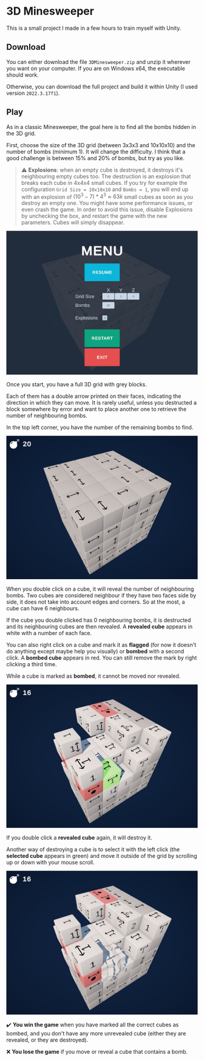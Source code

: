 # 3D Minesweeper

This is a small project I made in a few hours to train myself with Unity.

## Download

You can either download the file `3DMinesweeper.zip` and unzip it wherever you want on your computer. If you are on Windows x64, the executable should work.

Otherwise, you can download the full project and build it within Unity (I used version `2022.3.17f1`).

## Play

As in a classic Minesweeper, the goal here is to find all the bombs hidden in the 3D grid.

First, choose the size of the 3D grid (between 3x3x3 and 10x10x10) and the number of bombs (minimum 1). It will change the difficulty. I think that a good challenge is between 15% and 20% of bombs, but try as you like.

> :warning: **Explosions**: when an empty cube is destroyed, it destroys it's neighbouring empty cubes too. The destruction is an explosion that breaks each cube in 4x4x4 small cubes. If you try for example the configuration `Grid Size = 10x10x10` and `Bombs = 1`, you will end up with an explosion of $(10^3 - 7) * 4^3 \approx 63k$ small cubes as soon as you destroy an empty one. You might have some performance issues, or even crash the game. In order to avoid this issue, disable Explosions by unchecking the box, and restart the game with the new parameters. Cubes will simply disappear.

![Menu](Screenshot_Menu.jpg)

Once you start, you have a full 3D grid with grey blocks.

Each of them has a double arrow printed on their faces, indicating the direction in which they can move. It is rarely useful, unless you destructed a block somewhere by error and want to place another one to retrieve the number of neighbouring bombs.

In the top left corner, you have the number of the remaining bombs to find.

![Game](Screenshot_StartGame.jpg)

When you double click on a cube, it will reveal the number of neighbouring bombs. Two cubes are considered neighbour if they have two faces side by side, it does not take into account edges and corners. So at the most, a cube can have 6 neighbours.

If the cube you double clicked has 0 neighbouring bombs, it is destructed and its neighbouring cubes are then revealed. A **revealed cube** appears in white with a number of each face.

You can also right click on a cube and mark it as **flagged** (for now it doesn't do anything except maybe help you visually) or **bombed** with a second click. A **bombed cube** appears in red. You can still remove the mark by right clicking a third time.

While a cube is marked as **bombed**, it cannot be moved nor revealed.

![Game](Screenshot_Game.jpg)

If you double click a **revealed cube** again, it will destroy it.

Another way of destroying a cube is to select it with the left click (the **selected cube** appears in green) and move it outside of the grid by scrolling up or down with your mouse scroll.

![Explode](Screenshot_Explode.jpg)

:heavy_check_mark: **You win the game** when you have marked all the correct cubes as bombed, and you don't have any more unrevealed cube (either they are revealed, or they are destroyed).

:x: **You lose the game** if you move or reveal a cube that contains a bomb.